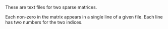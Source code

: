 These are text files for two sparse matrices.

Each non-zero in the matrix appears in a single line of a given file.
Each line has two numbers for the two indices.
